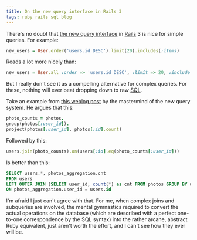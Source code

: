 ```yaml
---
title: On the new query interface in Rails 3
tags: ruby rails sql blog
---
```


There's no doubt that [the new query interface](http://m.onkey.org/2010/1/22/active-record-query-interface) in [Rails](/wiki/Rails) 3 is nice for simple queries. For example:

```ruby
new_users = User.order('users.id DESC').limit(20).includes(:items)
```

Reads a lot more nicely than:

```ruby
new_users = User.all :order => 'users.id DESC', :limit => 20, :include => :items
```

But I really don't see it as a compelling alternative for complex queries. For these, nothing will ever beat dropping down to raw [SQL](/wiki/SQL).

Take an example from [this weblog post](http://magicscalingsprinkles.wordpress.com/2010/01/28/why-i-wrote-arel/) by the mastermind of the new query system. He argues that this:

```ruby
photo_counts = photos.
group(photos[:user_id]).
project(photos[:user_id], photos[:id].count)
```

Followed by this:

```ruby
users.join(photo_counts).on(users[:id].eq(photo_counts[:user_id]))
```

Is better than this:

```sql
SELECT users.*, photos_aggregation.cnt
FROM users
LEFT OUTER JOIN (SELECT user_id, count(*) as cnt FROM photos GROUP BY user_id) AS photos_aggregation
ON photos_aggregation.user_id = users.id
```

I'm afraid I just can't agree with that. For me, when complex joins and subqueries are involved, the mental gymnastics required to convert the actual operations on the database (which are described with a perfect one-to-one correspondence by the SQL syntax) into the rather arcane, abstract Ruby equivalent, just aren't worth the effort, and I can't see how they ever will be.
